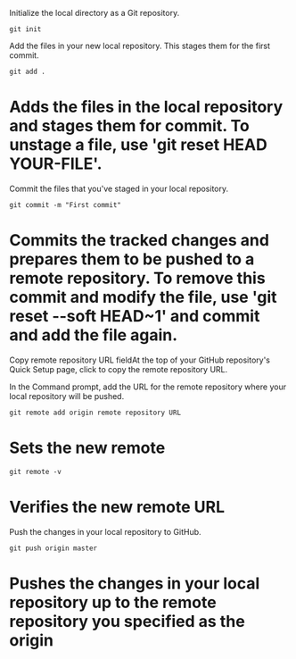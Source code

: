 Initialize the local directory as a Git repository.
~~~
git init
~~~
Add the files in your new local repository. This stages them for the first commit.
~~~
git add .
~~~
# Adds the files in the local repository and stages them for commit. To unstage a file, use 'git reset HEAD YOUR-FILE'.
Commit the files that you've staged in your local repository.

~~~
git commit -m "First commit"
~~~
# Commits the tracked changes and prepares them to be pushed to a remote repository. To remove this commit and modify the file, use 'git reset --soft HEAD~1' and commit and add the file again.
Copy remote repository URL fieldAt the top of your GitHub repository's Quick Setup page, click  to copy the remote repository URL.

In the Command prompt, add the URL for the remote repository where your local repository will be pushed.
~~~
git remote add origin remote repository URL
~~~
# Sets the new remote
~~~
git remote -v
~~~
# Verifies the new remote URL
Push the changes in your local repository to GitHub.
~~~
git push origin master
~~~
# Pushes the changes in your local repository up to the remote repository you specified as the origin
